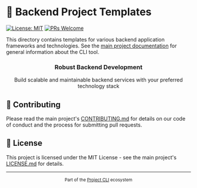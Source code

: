 # 🔧 Backend Project Templates

[![License: MIT](https://img.shields.io/badge/License-MIT-yellow.svg)](https://opensource.org/licenses/MIT)
[![PRs Welcome](https://img.shields.io/badge/PRs-welcome-brightgreen.svg)](../../../CONTRIBUTING.md)

This directory contains templates for various backend application frameworks and technologies. See the [main project documentation](../../README.md) for general information about the CLI tool.

<div align="center">
  <h3>Robust Backend Development</h3>
  <p>Build scalable and maintainable backend services with your preferred technology stack</p>
</div>

## 🤝 Contributing

Please read the main project's [CONTRIBUTING.md](../../CONTRIBUTING.md) for details on our code of conduct and the process for submitting pull requests.

## 📄 License

This project is licensed under the MIT License - see the main project's [LICENSE.md](../../LICENSE.md) for details.

---

<div align="center">
  <sub>Part of the <a href="../../README.md">Project CLI</a> ecosystem</sub>
</div> 